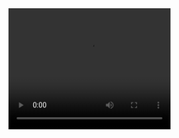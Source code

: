 <video width="320" height="240" controls>
  <source src="https://raw.githubusercontent.com/MehrajLatifli/AndroidLesson6/master/Screen.mp4" type="video/mp4">
</video>